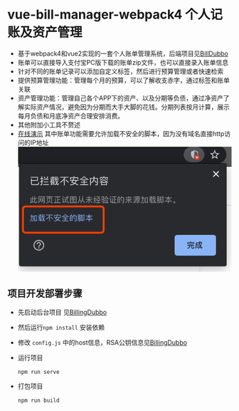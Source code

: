 # vue-bill-manager-webpack4 个人记账及资产管理

- 基于webpack4和vue2实现的一套个人账单管理系统，后端项目见[BillDubbo](https://github.com/TonyJiangWJ/BillingDubbo)
- 账单可以直接导入支付宝PC版下载的账单zip文件，也可以直接录入账单信息
- 针对不同的账单记录可以添加自定义标签，然后进行预算管理或者快速检索
- 提供预算管理功能：管理每个月的预算，可以了解收支赤字，通过标签和账单关联
- 资产管理功能：管理自己各个APP下的资产、以及分期等负债，通过净资产了解实际资产情况，避免因为分期而大手大脚的花钱。分期列表按月计算，展示每月负债和月底净资产合理安排消费。
- 其他附加小工具不赘述
- [在线演示](https://tonyjiangj.github.io/#) 其中账单功能需要允许加载不安全的脚本，因为没有域名直接http访问的IP地址
  ![加载不安全的脚本](./resources/演示图片1.png)

## 项目开发部署步骤

- 先启动后台项目 见[BillingDubbo](https://github.com/TonyJiangWJ/BillingDubbo)
- 然后运行`npm install` 安装依赖
- 修改 `config.js` 中的host信息，RSA公钥信息见[BillingDubbo](https://github.com/TonyJiangWJ/BillingDubbo)
- 运行项目

  ```shell
  npm run serve
  ```

- 打包项目

  ```shell
  npm run build
  ```
